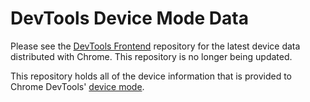 # DevTools Device Mode Data

Please see the [DevTools Frontend](https://github.com/ChromeDevTools/devtools-frontend/blob/master/front_end/emulated_devices/module.json) repository for the latest device data distributed with Chrome. This repository is no longer being updated.

This repository holds all of the device information that is provided to Chrome DevTools' [device mode](https://developer.chrome.com/devtools/docs/device-mode).
